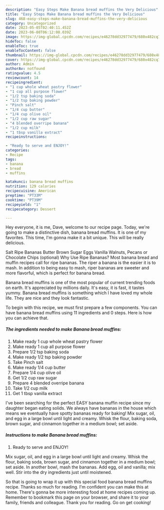 ```yaml
---
description: "Easy Steps Make Banana bread muffins the Very Delicious"
title: "Easy Steps Make Banana bread muffins the Very Delicious"
slug: 468-easy-steps-make-banana-bread-muffins-the-very-delicious
category: Uncategorized
date: 2023-05-05T02:40:11.452Z
date: 2023-06-08T06:12:08.039Z
image: https://img-global.cpcdn.com/recipes/e46278dd32977479/680x482cq70/banana-bread-muffins-recipe-main-photo.jpg
hideToc: false
enableToc: true
enableTocContent: false
thumbnail: https://img-global.cpcdn.com/recipes/e46278dd32977479/680x482cq70/banana-bread-muffins-recipe-main-photo.jpg
cover: https://img-global.cpcdn.com/recipes/e46278dd32977479/680x482cq70/banana-bread-muffins-recipe-main-photo.jpg
author: Admin
authorAv: notfound
ratingvalue: 4.5
reviewcount: 14
recipeingredient:
- "1 cup whole wheat pastry flower"
- "1 cup all purpose flower"
- "1/2 tsp baking soda"
- "1/2 tsp baking powder"
- "Pinch salt"
- "1/4 cup butter"
- "1/4 cup olive oil"
- "1/2 cup raw sugar"
- "4 blended overripe banana"
- "1/2 cup milk"
- "1 tbsp vanilla extract"
recipeinstructions:

- "Ready to serve and ENJOY!"
categories:
- Recipe
tags:
- banana
- bread
- muffins

katakunci: banana bread muffins 
nutrition: 129 calories
recipecuisine: American
preptime: "PT33M"
cooktime: "PT39M"
recipeyield: "1"
recipecategory: Dessert

---
```



Hey everyone, it is me, Dave, welcome to our recipe page. Today, we're going to make a distinctive dish, banana bread muffins. It is one of my favorites. This time, I'm gonna make it a bit unique. This will be really delicious.

Salt Ripe Bananas Butter Brown Sugar Eggs Vanilla Walnuts, Pecans or Chocolate Chips (optional) Why Use Ripe Bananas? Most banana bread and muffin recipes call for ripe bananas. The riper a banana is the easier it is to mash. In addition to being easy to mash, riper bananas are sweeter and more flavorful, which is perfect for banana bread.

Banana bread muffins is one of the most popular of current trending foods on earth. It's appreciated by millions daily. It's easy, it is fast, it tastes yummy. Banana bread muffins is something which I have loved my whole life. They are nice and they look fantastic.


To begin with this recipe, we must first prepare a few components. You can have banana bread muffins using 11 ingredients and 0 steps. Here is how you can achieve that.

<!--inarticleads1-->

##### The ingredients needed to make Banana bread muffins:

1. Make ready 1 cup whole wheat pastry flower
1. Make ready 1 cup all purpose flower
1. Prepare 1/2 tsp baking soda
1. Make ready 1/2 tsp baking powder
1. Take Pinch salt
1. Make ready 1/4 cup butter
1. Prepare 1/4 cup olive oil
1. Get 1/2 cup raw sugar
1. Prepare 4 blended overripe banana
1. Take 1/2 cup milk
1. Get 1 tbsp vanilla extract


I&#39;ve been searching for the perfect EASY banana muffin recipe since my daughter began eating solids. We always have bananas in the house which means we eventually have spotty bananas ready for baking! Mix sugar, oil, and egg in a large bowl until light and creamy. Whisk the flour, baking soda, brown sugar, and cinnamon together in a medium bowl; set aside. 

<!--inarticleads2-->

##### Instructions to make Banana bread muffins:


1. Ready to serve and ENJOY!

Mix sugar, oil, and egg in a large bowl until light and creamy. Whisk the flour, baking soda, brown sugar, and cinnamon together in a medium bowl; set aside. In another bowl, mash the bananas. Add egg, oil and vanilla; mix well. Stir into the dry ingredients just until moistened. 

So that is going to wrap it up with this special food banana bread muffins recipe. Thanks so much for reading. I'm confident you can make this at home. There's gonna be more interesting food at home recipes coming up. Remember to bookmark this page on your browser, and share it to your family, friends and colleague. Thank you for reading. Go on get cooking!
